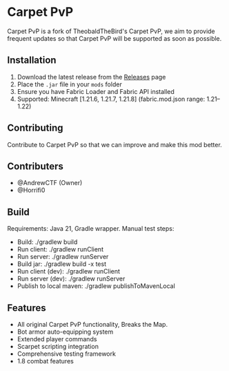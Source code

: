 # Carpet PvP

Carpet PvP is a fork of TheobaldTheBird's Carpet PvP, we aim to provide frequent updates so that Carpet PvP will be supported as soon as possible.

## Installation

1. Download the latest release from the [Releases](https://github.com/AndrewCTF/Carpet-PvP/releases) page
2. Place the `.jar` file in your `mods` folder
3. Ensure you have Fabric Loader and Fabric API installed
4. Supported: Minecraft [1.21.6, 1.21.7, 1.21.8] (fabric.mod.json range: 1.21–1.22)

## Contributing

Contribute to Carpet PvP so that we can improve and make this mod better.

## Contributers
- @AndrewCTF (Owner)
- @Horrifi0
  
## Build

Requirements: Java 21, Gradle wrapper. Manual test steps:
- Build: ./gradlew build
- Run client: ./gradlew runClient
- Run server: ./gradlew runServer
- Build jar: ./gradlew build -x test
- Run client (dev): ./gradlew runClient
- Run server (dev): ./gradlew runServer
- Publish to local maven: ./gradlew publishToMavenLocal

## Features

- All original Carpet PvP functionality, Breaks the Map.
- Bot armor auto-equipping system
- Extended player commands
- Scarpet scripting integration
- Comprehensive testing framework
- 1.8 combat features
